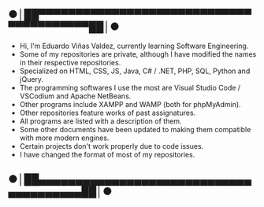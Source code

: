 ## ●│██▀▀▀▀▀▀▀▀▀▀▀▀▀▀▀▀▀▀▀▀▀▀▀▀▀▀▀▀▀▀▀▀▀▀▀▀▀▀▀▀██│●
- Hi, I’m Eduardo Viñas Valdez, currently learning Software Engineering.
- Some of my repositories are private, although I have modified the names in their respective repositories.
- Specialized on HTML, CSS, JS, Java, C# / .NET, PHP, SQL, Python and jQuery.
- The programming softwares I use the most are Visual Studio Code / VSCodium and Apache NetBeans.
- Other programs include XAMPP and WAMP (both for phpMyAdmin).
- Other repositories feature works of past assignatures.
- All programs are listed with a description of them.
- Some other documents have been updated to making them compatible with more modern engines.
- Certain projects don't work properly due to code issues.
- I have changed the format of most of my repositories.
## ●│██▄▄▄▄▄▄▄▄▄▄▄▄▄▄▄▄▄▄▄▄▄▄▄▄▄▄▄▄▄▄▄▄▄▄▄▄▄▄▄██│●

<!--Formato de descripción de repositorios-->
<!----Notas---->
<!----Separador de las notas---->
<!----Directorio con descripcion de los programas---->
<!----Separador del directorio con descripcion de los programas---->
